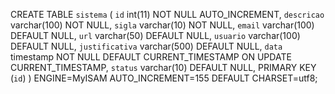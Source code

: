 CREATE TABLE `sistema` (
  `id` int(11) NOT NULL AUTO_INCREMENT,
  `descricao` varchar(100) NOT NULL,
  `sigla` varchar(10) NOT NULL,
  `email` varchar(100) DEFAULT NULL,
  `url` varchar(50) DEFAULT NULL,
  `usuario` varchar(100) DEFAULT NULL,
  `justificativa` varchar(500) DEFAULT NULL,
  `data` timestamp NOT NULL DEFAULT CURRENT_TIMESTAMP ON UPDATE CURRENT_TIMESTAMP,
  `status` varchar(10) DEFAULT NULL,
  PRIMARY KEY (`id`)
) ENGINE=MyISAM AUTO_INCREMENT=155 DEFAULT CHARSET=utf8;
